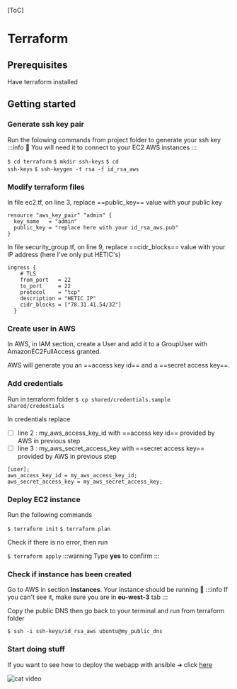[ToC]

# Terraform

## Prerequisites

Have terraform installed

## Getting started

### Generate ssh key pair

Run the folowing commands from project folder to generate your ssh key
:::info
:pushpin: You will need it to connect to your EC2 AWS instances
:::

<code>$ cd terraform</code>
<code>$ mkdir ssh-keys</code>
<code>$ cd ssh-keys</code>
<code>$ ssh-keygen -t rsa -f id_rsa_aws</code>

### Modify terraform files

In file ec2.tf, on line 3, replace ==public_key== value with your public key

```javascript=1
resource "aws_key_pair" "admin" {
  key_name   = "admin"
  public_key = "replace here with your id_rsa_aws.pub"
}
```

In file security_group.tf, on line 9, replace ==cidr_blocks== value with your IP address (here I've only put HETIC's)

```javascript=3
ingress {
    # TLS
    from_port   = 22
    to_port     = 22
    protocol    = "tcp"
    description = "HETIC IP"
    cidr_blocks = ["78.31.41.54/32"]
  }
```

### Create user in AWS

In AWS, in IAM section, create a User and add it to a GroupUser with AmazonEC2FullAccess granted.

AWS will generate you an ==access key id== and a ==secret access key==.

### Add credentials

Run in terraform folder
<code>\$ cp shared/credentials.sample shared/credentials</code>

In credentials replace

-   [ ] line 2 : my_aws_access_key_id with ==access key id== provided by AWS in previous step
-   [ ] line 3 : my_aws_secret_access_key with ==secret access key== provided by AWS in previous step

```javascript=1
[user];
aws_access_key_id = my_aws_access_key_id;
aws_secret_access_key = my_aws_secret_access_key;
```

### Deploy EC2 instance

Run the following commands

<code>$ terraform init</code>
<code>$ terraform plan</code>

Check if there is no error, then run

<code>\$ terraform apply</code>
:::warning
Type **yes** to confirm
:::

### Check if instance has been created

Go to AWS in section **Instances**.
Your instance should be running :tada:
:::info
If you can't see it, make sure you are in **eu-west-3** tab
:::

Copy the public DNS then go back to your terminal and run from terraform folder

<code>\$ ssh -i ssh-keys/id_rsa_aws ubuntu@my_public_dns</code>

### Start doing stuff

If you want to see how to deploy the webapp with ansible ➜ click [here](https://github.com/Paulehair/SSDP-G2/tree/DEV/ansible)

![cat video](https://media.giphy.com/media/3oKIPnAiaMCws8nOsE/giphy.gif)
